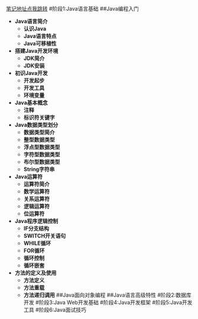 [笔记地址点我跳转](http://yeyufan.cn/1371/)
#阶段1:Java语言基础
##Java编程入门
+ **Java语言简介**
  + **认识Java**
  + **Java语言特点** 
  + **Java可移植性**
+ **搭建Java开发环境**
  + **JDK简介**
  + **JDK安装**
+ **初识Java开发**
  + **开发起步**
  + **开发工具**
  + **环境变量**
+ **Java基本概念**
  + **注释**
  + **标识符关键字**
+ **Java数据类型划分**
  + **数据类型简介**
  + **整型数据类型**
  + **浮点型数据类型** 
  + **字符型数据类型** 
  + **布尔型数据类型**
  + **String字符串** 
+ **Java运算符**
  + **运算符简介**
  + **数学运算符**
  + **关系运算符** 
  + **逻辑运算符** 
  + **位运算符**
+ **Java程序逻辑控制**
  + **IF分支结构**
  + **SWITCH开关语句**
  + **WHILE循环** 
  + **FOR循环**
  + **循环控制**
  + **循环嵌套**
+ **方法的定义及使用**
  + **方法定义**
  + **方法重载**
  + **方法递归调用** 
##Java面向对象编程
##Java语言高级特性
#阶段2:数据库开发
#阶段3:Java Web开发基础
#阶段4:Java开发框架
#阶段5:Java开发工具
#阶段6:Java面试技巧
